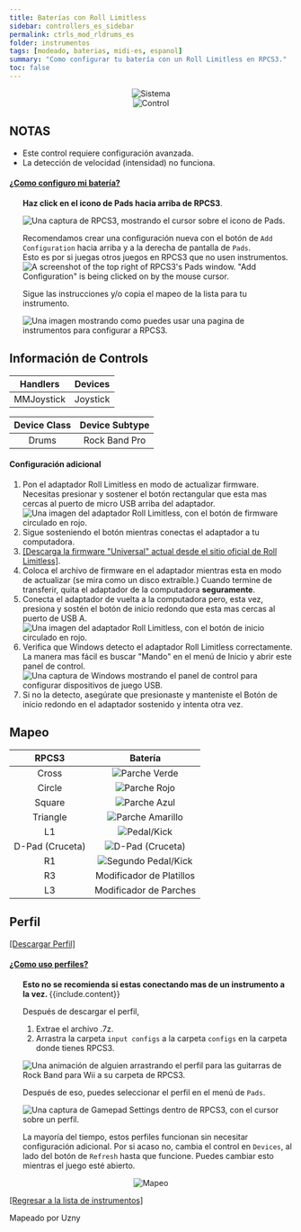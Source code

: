 ```yaml
---
title: Baterías con Roll Limitless
sidebar: controllers_es_sidebar
permalink: ctrls_mod_rldrums_es
folder: instrumentos
tags: [modeado, baterias, midi-es, espanol]
summary: "Como configurar tu batería con un Roll Limitless en RPCS3."
toc: false
---
```


<div align="center"> <img src="https://rb3pc.milohax.org/images/instruments/plat/midi.png" alt="Sistema" title="Sistema"></div>

<div align="center"> <img src="https://rb3pc.milohax.org/images/instruments/cont/rolllimitlesscontroller.png" alt="Control" title="Control"></div>

## NOTAS

* Este control requiere configuración avanzada.
* La detección de velocidad (intensidad) no funciona.

<!-- Map Start -->
<div class="panel-group" id="accordion">
                    <div class="panel panel-default">
                        <div class="panel-heading">
                            <h4 class="panel-title">
                                <a class="noCrossRef accordion-toggle" data-toggle="collapse" data-parent="#accordion" href="#como-mapear-pads">¿Como configuro mi batería?</a>
                            </h4>
                        </div>
                        <div id="como-mapear-pads" class="panel-collapse collapse noCrossRef">
                            <div class="panel-body">
<ul>
<p><strong>Haz click en el icono de Pads hacia arriba de RPCS3</strong>.</p>
<p><img src="https://rb3pc.milohax.org/images/instruments/rpcs3pad.png" alt="Una captura de RPCS3, mostrando el cursor sobre el icono de Pads." title="Pads"></p>
<p>Recomendamos crear una configuración nueva con el botón de <code>Add Configuration</code> hacia arriba y a la derecha de pantalla de <code>Pads</code>.<br>
Esto es por si juegas otros juegos en RPCS3 que no usen instrumentos.<br>
<img src="https://rb3pc.milohax.org/images/instruments/rpcs3padprofadd.png" alt="A screenshot of the top right of RPCS3's Pads window. &quot;Add Configuration&quot; is being clicked on by the mouse cursor." title="Add Configuration"></p>
<p>Sigue las instrucciones y/o copia el mapeo de la lista para tu instrumento.</p>
<p><img src="https://rb3pc.milohax.org/images/instruments/padlegend.png" alt="Una imagen mostrando como puedes usar una pagina de instrumentos para configurar a RPCS3." title="Mapeando la Höfner de Rock Band"></p>
</ul>
                            </div>
                        </div>
                    </div>
</div>
<!-- Map End -->

## Información de Controls

| Handlers | Devices |
|:--------:|:-------:|
| MMJoystick | Joystick |

| Device Class | Device Subtype |
|:------------:|:--------------:|
| Drums | Rock Band Pro |

#### Configuración adicional
1. Pon el adaptador Roll Limitless en modo de actualizar firmware. Necesitas presionar y sostener el botón rectangular que esta mas cercas al puerto de micro USB arriba del adaptador.  
![Una imagen del adaptador Roll Limitless, con el botón de firmware circulado en rojo.](https://rb3pc.milohax.org/images/instruments/xtra/rolllimitless/fwbutton.png "Botón de firmware Roll Limitless")
2. Sigue sosteniendo el botón mientras conectas el adaptador a tu computadora.
3. [[Descarga la firmware "Universal" actual desde el sitio oficial de Roll Limitless]](https://rolllimitless.com/firmwares/).
4. Coloca el archivo de firmware en el adaptador mientras esta en modo de actualizar (se mira como un disco extraíble.) Cuando termine de transferir, quita el adaptador de la computadora **seguramente**.
5. Conecta el adaptador de vuelta a la computadora pero, esta vez, presiona y sostén el botón de inicio redondo que esta mas cercas al puerto de USB A.  
![Una imagen del adaptador Roll Limitless, con el botón de inicio circulado en rojo.](https://rb3pc.milohax.org/images/instruments/xtra/rolllimitless/startbutton.png "Botón de inicio Roll Limitless")
6. Verifica que Windows detecto el adaptador Roll Limitless correctamente. La manera mas fácil es buscar "Mando" en el menú de Inicio y abrir este panel de control.  
![Una captura de Windows mostrando el panel de control para configurar dispositivos de juego USB.](https://rb3pc.milohax.org/images/instruments/xtra/gen/joycpl_es.png "Configurar dispositivos de juego USB")
7. Si no la detecto, asegúrate que presionaste y manteniste el Botón de inicio redondo en el adaptador sostenido y intenta otra vez.

## Mapeo

| **RPCS3** | **Batería** |
|:---------:|:---------------:|
| Cross | ![Parche Verde](https://rb3pc.milohax.org/images/btns/drms/rb/gp.png "Parche Verde") |
| Circle | ![Parche Rojo](https://rb3pc.milohax.org/images/btns/drms/rb/rp.png "Parche Rojo") |
| Square | ![Parche Azul](https://rb3pc.milohax.org/images/btns/drms/rb/bp.png "Parche Azul") |
| Triangle | ![Parche Amarillo](https://rb3pc.milohax.org/images/btns/drms/rb/yp.png "Parche Amarillo") |
| L1 | ![Pedal/Kick](https://rb3pc.milohax.org/images/btns/drms/rb/kp.png "Pedal/Kick") |
| D-Pad (Cruceta) | ![D-Pad (Cruceta)](https://rb3pc.milohax.org/images/btns/ctrls/xbox/dp.png "D-Pad (Cruceta)") |
| R1 | ![Segundo Pedal/Kick](https://rb3pc.milohax.org/images/btns/drms/rb/kp.png "Segundo Pedal/Kick") |
| R3 | Modificador de Platillos |
| L3 | Modificador de Parches |

## Perfil

[[Descargar Perfil]](https://github.com/hmxmilohax/rb3-pc/raw/refs/heads/main/downloads/instrument-repo/Roll%20Limitless%20Drums.7z)

<!-- Profile Start -->
<div class="panel-group" id="accordion">
                    <div class="panel panel-default">
                        <div class="panel-heading">
                            <h4 class="panel-title">
                                <a class="noCrossRef accordion-toggle" data-toggle="collapse" data-parent="#accordion" href="#como-uso-perfiles">¿Como uso perfiles?</a>
                            </h4>
                        </div>
                        <div id="como-uso-perfiles" class="panel-collapse collapse noCrossRef">
                            <div class="panel-body">
<ul>
<div class="alert alert-info"><i class="fa fa-info-circle"></i> <b>Esto no se recomienda si estas conectando mas de un instrumento a la vez. </b> {{include.content}}</div>
<p>Después de descargar el perfil,</p>
<ol>
<li>Extrae el archivo .7z.</li>
<li>Arrastra la carpeta <code>input configs</code> a la carpeta <code>configs</code> en la carpeta donde tienes RPCS3.</li>
</ol>
<p><img src="https://rb3pc.milohax.org/images/instruments/instrepoinstall.gif" alt="Una animación de alguien arrastrando el perfil para las guitarras de Rock Band para Wii a su carpeta de RPCS3." title="Instalando un perfil del Repo de Instrumentos"></p>
<p>Después de eso, puedes seleccionar el perfil en el menú de <code>Pads</code>.</p>
<p><img src="https://rb3pc.milohax.org/images/instruments/rpcs3padprofile.png" alt="Una captura de Gamepad Settings dentro de RPCS3, con el cursor sobre un perfil." title="Gamepad Settings"></p>
<p>La mayoría del tiempo, estos perfiles funcionan sin necesitar configuración adicional. Por si acaso no, cambia el control en <code>Devices</code>, al lado del botón de <code>Refresh</code> hasta que funcione. Puedes cambiar esto mientras el juego esté abierto.</p>
</ul>
                            </div>
                        </div>
                    </div>
</div>
<!-- Profiles End -->

<div align="center"> <img src="https://rb3pc.milohax.org/images/instruments/maps/modrldrmsmapping.png" alt="Mapeo" title="Mapeo"></div>

[[Regresar a la lista de instrumentos]](https://rb3pc.milohax.org/ctrls_es#lista-de-instrumentos)

Mapeado por Uzny